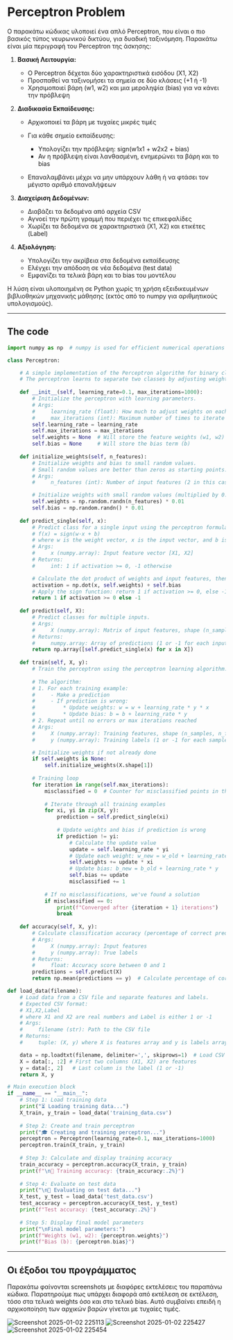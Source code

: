 # Perceptron Problem

Ο παρακάτω κώδικας υλοποιεί ένα απλό Perceptron, που είναι ο πιο βασικός τύπος νευρωνικού δικτύου, για δυαδική ταξινόμηση. Παρακάτω είναι μία περιγραφή του Perceptron της άσκησης:

1. **Βασική Λειτουργία:**

    - Ο Perceptron δέχεται δύο χαρακτηριστικά εισόδου (X1, X2)
    - Προσπαθεί να ταξινομήσει τα σημεία σε δύο κλάσεις (+1 ή -1)
    - Χρησιμοποιεί βάρη (w1, w2) και μια μεροληψία (bias) για να κάνει την πρόβλεψη

2. **Διαδικασία Εκπαίδευσης:**

    - Αρχικοποιεί τα βάρη με τυχαίες μικρές τιμές
    - Για κάθε σημείο εκπαίδευσης:

        - Υπολογίζει την πρόβλεψη: sign(w1x1 + w2x2 + bias)
        - Αν η πρόβλεψη είναι λανθασμένη, ενημερώνει τα βάρη και το bias


    - Επαναλαμβάνει μέχρι να μην υπάρχουν λάθη ή να φτάσει τον μέγιστο αριθμό επαναλήψεων


3. **Διαχείριση Δεδομένων:**

    - Διαβάζει τα δεδομένα από αρχεία CSV
    - Αγνοεί την πρώτη γραμμή που περιέχει τις επικεφαλίδες
    - Χωρίζει τα δεδομένα σε χαρακτηριστικά (X1, X2) και ετικέτες (Label)


4. **Αξιολόγηση:**

    - Υπολογίζει την ακρίβεια στα δεδομένα εκπαίδευσης
    - Ελέγχει την απόδοση σε νέα δεδομένα (test data)
    - Εμφανίζει τα τελικά βάρη και το bias του μοντέλου



Η λύση είναι υλοποιημένη σε Python χωρίς τη χρήση εξειδικευμένων βιβλιοθηκών μηχανικής μάθησης (εκτός από το numpy για αριθμητικούς υπολογισμούς).


--- 

## The code

```python
import numpy as np  # numpy is used for efficient numerical operations

class Perceptron:

    # A simple implementation of the Perceptron algorithm for binary classification.
    # The perceptron learns to separate two classes by adjusting weights and bias.
    
    def __init__(self, learning_rate=0.1, max_iterations=1000):
        # Initialize the perceptron with learning parameters.
        # Args:
        #     learning_rate (float): How much to adjust weights on each error (between 0 and 1)
        #     max_iterations (int): Maximum number of times to iterate through training data
        self.learning_rate = learning_rate
        self.max_iterations = max_iterations
        self.weights = None  # Will store the feature weights (w1, w2)
        self.bias = None     # Will store the bias term (b)
        
    def initialize_weights(self, n_features):
        # Initialize weights and bias to small random values.
        # Small random values are better than zeros as starting points.
        # Args:
        #     n_features (int): Number of input features (2 in this case: X1, X2)

        # Initialize weights with small random values (multiplied by 0.01 to keep them small)
        self.weights = np.random.randn(n_features) * 0.01
        self.bias = np.random.randn() * 0.01
    
    def predict_single(self, x):
        # Predict class for a single input using the perceptron formula:
        # f(x) = sign(w·x + b)
        # where w is the weight vector, x is the input vector, and b is the bias
        # Args:
        #     x (numpy.array): Input feature vector [X1, X2]
        # Returns:
        #     int: 1 if activation >= 0, -1 otherwise

        # Calculate the dot product of weights and input features, then add bias
        activation = np.dot(x, self.weights) + self.bias
        # Apply the sign function: return 1 if activation >= 0, else -1
        return 1 if activation >= 0 else -1
    
    def predict(self, X):
        # Predict classes for multiple inputs.        
        # Args:
        #     X (numpy.array): Matrix of input features, shape (n_samples, n_features)
        # Returns:
        #     numpy.array: Array of predictions (1 or -1 for each input)
        return np.array([self.predict_single(x) for x in X])
    
    def train(self, X, y):
        # Train the perceptron using the perceptron learning algorithm.
        
        # The algorithm:
        # 1. For each training example:
        #     - Make a prediction
        #     - If prediction is wrong:
        #         * Update weights: w = w + learning_rate * y * x
        #         * Update bias: b = b + learning_rate * y
        # 2. Repeat until no errors or max iterations reached
        # Args:
        #     X (numpy.array): Training features, shape (n_samples, n_features)
        #     y (numpy.array): Training labels (1 or -1 for each sample)

        # Initialize weights if not already done
        if self.weights is None:
            self.initialize_weights(X.shape[1])
            
        # Training loop
        for iteration in range(self.max_iterations):
            misclassified = 0  # Counter for misclassified points in this iteration
            
            # Iterate through all training examples
            for xi, yi in zip(X, y):
                prediction = self.predict_single(xi)
                
                # Update weights and bias if prediction is wrong
                if prediction != yi:
                    # Calculate the update value
                    update = self.learning_rate * yi
                    # Update each weight: w_new = w_old + learning_rate * y * x
                    self.weights += update * xi
                    # Update bias: b_new = b_old + learning_rate * y
                    self.bias += update
                    misclassified += 1
            
            # If no misclassifications, we've found a solution
            if misclassified == 0:
                print(f"Converged after {iteration + 1} iterations")
                break
                
    def accuracy(self, X, y):
        # Calculate classification accuracy (percentage of correct predictions).
        # Args:
        #     X (numpy.array): Input features
        #     y (numpy.array): True labels            
        # Returns:
        #     float: Accuracy score between 0 and 1
        predictions = self.predict(X)
        return np.mean(predictions == y)  # Calculate percentage of correct predictions

def load_data(filename):
    # Load data from a CSV file and separate features and labels.
    # Expected CSV format:
    # X1,X2,Label
    # where X1 and X2 are real numbers and Label is either 1 or -1
    # Args:
    #     filename (str): Path to the CSV file 
    # Returns:
    #     tuple: (X, y) where X is features array and y is labels array

    data = np.loadtxt(filename, delimiter=',', skiprows=1)  # Load CSV file
    X = data[:, :2] # First two columns (X1, X2) are features
    y = data[:, 2]   # Last column is the label (1 or -1)
    return X, y

# Main execution block
if __name__ == "__main__":
    # Step 1: Load training data
    print("⏳ Loading training data...")
    X_train, y_train = load_data('training_data.csv')
    
    # Step 2: Create and train perceptron
    print("🎓 Creating and training perceptron...")
    perceptron = Perceptron(learning_rate=0.1, max_iterations=1000)
    perceptron.train(X_train, y_train)
    
    # Step 3: Calculate and display training accuracy
    train_accuracy = perceptron.accuracy(X_train, y_train)
    print(f"\n🎯 Training accuracy: {train_accuracy:.2%}")
    
    # Step 4: Evaluate on test data
    print("\n🔎 Evaluating on test data...")
    X_test, y_test = load_data('test_data.csv')
    test_accuracy = perceptron.accuracy(X_test, y_test)
    print(f"Test accuracy: {test_accuracy:.2%}")
    
    # Step 5: Display final model parameters
    print("\nFinal model parameters:")
    print(f"Weights (w1, w2): {perceptron.weights}")
    print(f"Bias (b): {perceptron.bias}")
```
---

## Οι έξοδοι του προγράμματος
Παρακάτω φαίνονται screenshots με διαφόρες εκτελέσεις του παραπάνω κώδικα. Παρατηρούμε πως υπάρχει διαφορά από εκτέλεση σε εκτέλεση, τόσο στα τελικά weights όσο και στο τελικό bias. Αυτό συμβαίνει επειδή η αρχικοποίηση των αρχικών βαρών γίνεται με τυχαίες τιμές.

![Screenshot 2025-01-02 225113](https://github.com/user-attachments/assets/f39c5fda-58ae-4c66-b214-89492716b40c)
![Screenshot 2025-01-02 225427](https://github.com/user-attachments/assets/21c88d6a-f044-43dd-b907-3a3159293c8a)
![Screenshot 2025-01-02 225454](https://github.com/user-attachments/assets/f05bb97d-f1cc-43ba-a895-b762b2c1449c)


